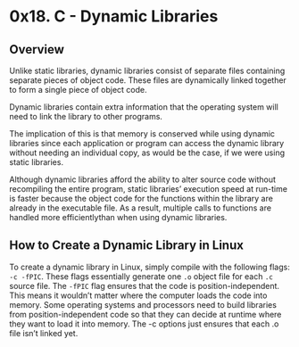 # 0x18. C - Dynamic Libraries

## Overview

Unlike static libraries, dynamic libraries consist of separate files containing separate pieces of object code.
These files are dynamically linked together to form a single piece of object code.

Dynamic libraries contain extra information that the
operating system will need to link the library to other programs.

The implication of this is that memory is conserved while using
dynamic libraries since each application or program can access the
dynamic library without needing an individual copy, as would be the
case, if we were using static libraries.

Although dynamic libraries afford the ability to alter source code
without recompiling the entire program, static libraries’ execution
speed at run-time is faster because the object code for the
functions within the library are already in the executable file.
As a result, multiple calls to functions are handled more efficientlythan when using dynamic libraries.

## How to Create a Dynamic Library in Linux

To create a dynamic library in Linux, simply compile with the following flags: `-c -fPIC`.
These flags essentially generate one `.o` object file for each `.c` source file.
The `-fPIC` flag ensures that the code is position-independent.
This means it wouldn’t matter where the computer loads the code into memory.
Some operating systems and processors need to build libraries from position-independent code
so that they can decide at runtime where they want to load it into memory.
The -c options just ensures that each .o file isn’t linked yet.
